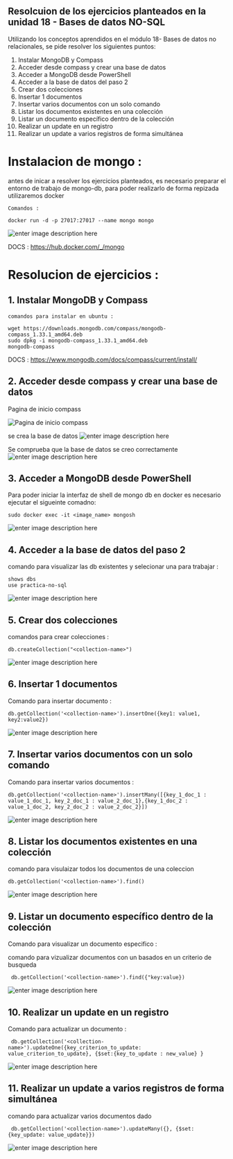 
## Resolcuion de los ejercicios planteados en la unidad 18 - Bases de datos NO-SQL

Utilizando los conceptos aprendidos en el módulo 18- Bases de datos
no relacionales, se pide resolver los siguientes puntos:

 1.  Instalar MongoDB y Compass
 2. Acceder desde compass y crear una base de datos
 3. Acceder a MongoDB desde PowerShell
 4. Acceder a la base de datos del paso 2
 5. Crear dos colecciones
 6. Insertar 1 documentos
 7. Insertar varios documentos con un solo comando
 8. Listar los documentos existentes en una colección
 9. Listar un documento específico dentro de la colección
 10. Realizar un update en un registro 
 11. Realizar un update a varios registros de forma simultánea

  

# Instalacion de mongo :

antes de inicar a resolver los ejercicios planteados, es necesario preparar el entorno de trabajo de mongo-db, para poder realizarlo de forma repizada utilizaremos docker  

    Comandos : 
    
	docker run -d -p 27017:27017 --name mongo mongo
    
![enter image description here](https://raw.githubusercontent.com/ricardolujan991/alkemy/main/UNIDAD-18-NO-SQL/img/1.png)

DOCS : https://hub.docker.com/_/mongo


 # Resolucion de ejercicios :

## 1.  Instalar MongoDB y Compass
 
	comandos para instalar en ubuntu :
	
    wget https://downloads.mongodb.com/compass/mongodb-compass_1.33.1_amd64.deb
    sudo dpkg -i mongodb-compass_1.33.1_amd64.deb
    mongodb-compass
DOCS : https://www.mongodb.com/docs/compass/current/install/

## 2. Acceder desde compass y crear una base de datos

Pagina de inicio compass

![Pagina de inicio compass](https://raw.githubusercontent.com/ricardolujan991/alkemy/main/UNIDAD-18-NO-SQL/img/2.png)

se crea la base de datos
![enter image description here](https://raw.githubusercontent.com/ricardolujan991/alkemy/main/UNIDAD-18-NO-SQL/img/3.png)

Se comprueba que la base de datos se creo correctamente
![enter image description here](https://raw.githubusercontent.com/ricardolujan991/alkemy/main/UNIDAD-18-NO-SQL/img/4.png)

## 3. Acceder a MongoDB desde PowerShell

Para poder iniciar la interfaz de shell de mongo db en docker es necesario ejecutar el sigueinte comadno:

    sudo docker exec -it <image_name> mongosh

![enter image description here](https://raw.githubusercontent.com/ricardolujan991/alkemy/main/UNIDAD-18-NO-SQL/img/5.png)
## 4. Acceder a la base de datos del paso 2
comando para visualizar las db existentes y selecionar una para trabajar :

    shows dbs
    use practica-no-sql

![enter image description here](https://raw.githubusercontent.com/ricardolujan991/alkemy/main/UNIDAD-18-NO-SQL/img/7.png)
## 5. Crear dos colecciones

comandos para crear colecciones : 

    db.createCollection("<collection-name>")

![enter image description here](https://raw.githubusercontent.com/ricardolujan991/alkemy/main/UNIDAD-18-NO-SQL/img/8.png)
 ## 6. Insertar 1 documentos
Comando para insertar documento : 

    db.getCollection('<collection-name>').insertOne({key1: value1, key2:value2})


![enter image description here](https://raw.githubusercontent.com/ricardolujan991/alkemy/main/UNIDAD-18-NO-SQL/img/9.png)
 ## 7. Insertar varios documentos con un solo comando
Comando para insertar varios documentos : 

    db.getCollection('<collection-name>').insertMany([{key_1_doc_1 : value_1_doc_1, key_2_doc_1 : value_2_doc_1},{key_1_doc_2 : value_1_doc_2, key_2_doc_2 : value_2_doc_2}])


![enter image description here](https://raw.githubusercontent.com/ricardolujan991/alkemy/main/UNIDAD-18-NO-SQL/img/10.png)

 ## 8. Listar los documentos existentes en una colección

comando para visulaizar todos los documentos de una coleccion 

    db.getCollection('<collection-name>').find()

![enter image description here](https://raw.githubusercontent.com/ricardolujan991/alkemy/main/UNIDAD-18-NO-SQL/img/11.png)
 ## 9. Listar un documento específico dentro de la colección
 Comando para visualizar un documento especifico : 
 
comando para vizualizar documentos con un basados en un criterio de busqueda

     db.getCollection('<collection-name>').find({"key:value})

![enter image description here](https://raw.githubusercontent.com/ricardolujan991/alkemy/main/UNIDAD-18-NO-SQL/img/12.png)

## 10. Realizar un update en un registro 
Comando para actualizar un documento : 

     db.getCollection('<collection-name>').updateOne({key_criterion_to_update: value_criterion_to_update}, {$set:{key_to_update : new_value} }


![enter image description here](https://raw.githubusercontent.com/ricardolujan991/alkemy/main/UNIDAD-18-NO-SQL/img/13.png)
 ## 11. Realizar un update a varios registros de forma simultánea
comando para actualizar varios documentos dado 

     db.getCollection('<collection-name>').updateMany({}, {$set: {key_update: value_update}})


![enter image description here](https://raw.githubusercontent.com/ricardolujan991/alkemy/main/UNIDAD-18-NO-SQL/img/14.png)
